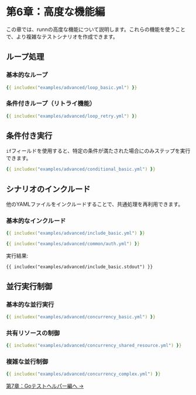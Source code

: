 # 第6章：高度な機能編

この章では、runnの高度な機能について説明します。これらの機能を使うことで、より複雑なテストシナリオを作成できます。

## ループ処理

### 基本的なループ

```yaml
{{ includex("examples/advanced/loop_basic.yml") }}
```

### 条件付きループ（リトライ機能）

```yaml
{{ includex("examples/advanced/loop_retry.yml") }}
```

## 条件付き実行

`if`フィールドを使用すると、特定の条件が満たされた場合にのみステップを実行できます。

```yaml
{{ includex("examples/advanced/conditional_basic.yml") }}
```

## シナリオのインクルード

他のYAMLファイルをインクルードすることで、共通処理を再利用できます。

### 基本的なインクルード

```yaml
{{ includex("examples/advanced/include_basic.yml") }}
```

```yaml
{{ includex("examples/advanced/common/auth.yml") }}
```

実行結果:
```
{{ includex("examples/advanced/include_basic.stdout") }}
```
## 並行実行制御

### 基本的な並行実行

```yaml
{{ includex("examples/advanced/concurrency_basic.yml") }}
```

### 共有リソースの制御

```yaml
{{ includex("examples/advanced/concurrency_shared_resource.yml") }}
```

### 複雑な並行制御

```yaml
{{ includex("examples/advanced/concurrency_complex.yml") }}
```

[第7章：Goテストヘルパー編へ →](test-helper.md)